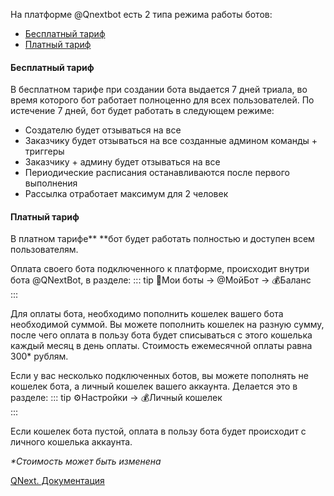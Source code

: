 
На платформе @Qnextbot есть 2 типа режима работы ботов:
* [Бесплатный тариф](#бесплатный-тариф)
* [Платный тариф](#платный-тариф)
#### 
#### Бесплатный тариф

В бесплатном тарифе при создании бота выдается 7 дней триала, во время которого бот работает полноценно для всех пользователей. По истечение 7 дней, бот будет работать в следующем режиме:
* Создателю будет отзываться на все
* Заказчику будет отзываться на все созданные админом команды + триггеры
* Заказчику + админу будет отзываться на все
* Периодические расписания останавливаются после первого выполнения
* Рассылка отработает максимум для 2 человек


#### Платный тариф

В платном тарифе** **бот будет работать полностью и доступен всем пользователям.

Оплата своего бота подключенного к платформе, происходит внутри бота @QNextBot, в разделе:
::: tip
🤖Мои боты -> @МойБот -> 💰Баланс<br>
:::

Для оплаты бота, необходимо пополнить кошелек вашего бота необходимой суммой. Вы можете пополнить кошелек на разную сумму, после чего оплата в пользу бота будет списываться с этого кошелька каждый месяц в день оплаты. Стоимость ежемесячной оплаты равна 300* рублям. 

Если у вас несколько подключенных ботов, вы можете пополнять не кошелек бота, а личный кошелек вашего аккаунта. Делается это в разделе:
::: tip
⚙️Настройки -> 💰Личный кошелек<br>
:::

Если кошелек бота пустой, оплата в пользу бота будет происходит с личного кошелька аккаунта.



_*Стоимость может быть изменена_

[QNext. Документация](/docs-test/ph/QNext-admin-documentation-05-08)
